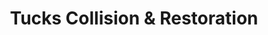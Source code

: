 ---
title: "Tucks Collision & Restoration"
url: /pulaski/tucks-collision-und-restoration/
shop: Autowerkstatt
---